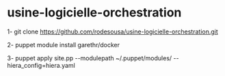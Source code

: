 # usine-logicielle-orchestration

1- git clone https://github.com/rodesousa/usine-logicielle-orchestration.git

2- puppet module install garethr/docker

3- puppet apply site.pp --modulepath ~/.puppet/modules/ --hiera_config=hiera.yaml
